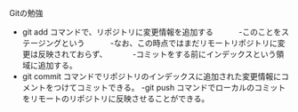 Gitの勉強
- git add コマンドで、リポジトリに変更情報を追加する
　　　-このことをステージングという
　　　-なお、この時点ではまだリモートリポジトリに変更は反映されておらず、
　　　-コミットをする前にインデックスという領域に追加する。
- git commit コマンドでリポジトリのインデックスに追加された変更情報にコメントをつけてコミットできる。
-git push コマンドでローカルのコミットをリモートのリポジトリに反映させることができる。
